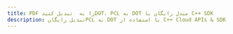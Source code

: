 ---title: PDF را به  تبدیل کنیدDOT، PCL به DOT مبدل رایگان یا C++ SDKdescription: تبدیل رایگانPCL به DOT با استفاده از C++ Cloud APIs & SDK همچنین اسناد PDF را در Cloud ایجاد، ویرایش و رندر کنید.---